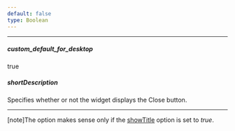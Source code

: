 ```yaml
---
default: false
type: Boolean
---
```

---
##### custom_default_for_desktop
true

##### shortDescription
Specifies whether or not the widget displays the Close button.

---
[note]The option makes sense only if the [showTitle](/api-reference/10%20UI%20Widgets/dxPopup/1%20Configuration/showTitle.md '/Documentation/ApiReference/UI_Widgets/dxPopup/Configuration/#showTitle') option is set to *true*.